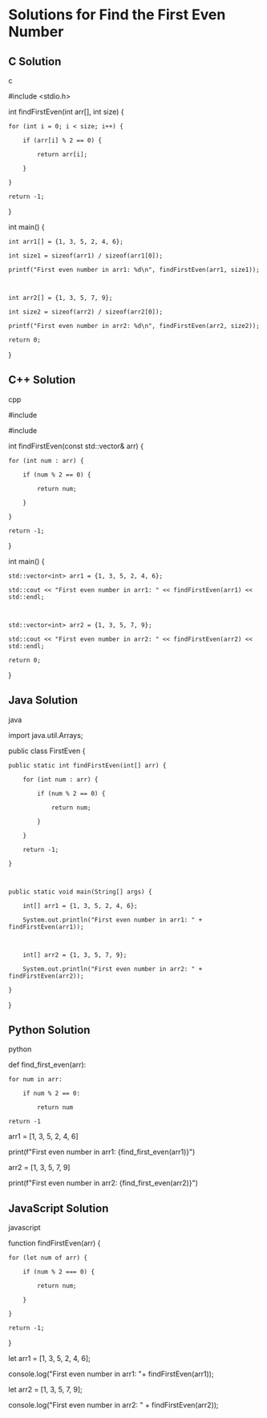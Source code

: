 # Solutions for Find the First Even Number

## C Solution
c
#include <stdio.h>

int findFirstEven(int arr[], int size) {
    for (int i = 0; i < size; i++) {
        if (arr[i] % 2 == 0) {
            return arr[i];
        }
    }
    return -1;
}

int main() {
    int arr1[] = {1, 3, 5, 2, 4, 6};
    int size1 = sizeof(arr1) / sizeof(arr1[0]);
    printf("First even number in arr1: %d\n", findFirstEven(arr1, size1));

    int arr2[] = {1, 3, 5, 7, 9};
    int size2 = sizeof(arr2) / sizeof(arr2[0]);
    printf("First even number in arr2: %d\n", findFirstEven(arr2, size2));
    return 0;
}


## C++ Solution
cpp
#include <iostream>
#include <vector>

int findFirstEven(const std::vector<int>& arr) {
    for (int num : arr) {
        if (num % 2 == 0) {
            return num;
        }
    }
    return -1;
}

int main() {
    std::vector<int> arr1 = {1, 3, 5, 2, 4, 6};
    std::cout << "First even number in arr1: " << findFirstEven(arr1) << std::endl;

    std::vector<int> arr2 = {1, 3, 5, 7, 9};
    std::cout << "First even number in arr2: " << findFirstEven(arr2) << std::endl;
    return 0;
}


## Java Solution
java
import java.util.Arrays;

public class FirstEven {
    public static int findFirstEven(int[] arr) {
        for (int num : arr) {
            if (num % 2 == 0) {
                return num;
            }
        }
        return -1;
    }

    public static void main(String[] args) {
        int[] arr1 = {1, 3, 5, 2, 4, 6};
        System.out.println("First even number in arr1: " + findFirstEven(arr1));

        int[] arr2 = {1, 3, 5, 7, 9};
        System.out.println("First even number in arr2: " + findFirstEven(arr2));
    }
}


## Python Solution
python
def find_first_even(arr):
    for num in arr:
        if num % 2 == 0:
            return num
    return -1

arr1 = [1, 3, 5, 2, 4, 6]
print(f"First even number in arr1: {find_first_even(arr1)}")

arr2 = [1, 3, 5, 7, 9]
print(f"First even number in arr2: {find_first_even(arr2)}")


## JavaScript Solution
javascript
function findFirstEven(arr) {
    for (let num of arr) {
        if (num % 2 === 0) {
            return num;
        }
    }
    return -1;
}

let arr1 = [1, 3, 5, 2, 4, 6];
console.log("First even number in arr1: "+ findFirstEven(arr1));

let arr2 = [1, 3, 5, 7, 9];
console.log("First even number in arr2: " + findFirstEven(arr2));
